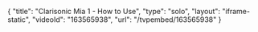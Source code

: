 {
    "title": "Clarisonic Mia 1 - How to Use",
    "type": "solo",
    "layout": "iframe-static",
    "videoId": "163565938",
    "url": "\/tvpembed\/163565938"
}